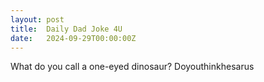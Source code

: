 ```yaml
---
layout: post
title:  Daily Dad Joke 4U
date:   2024-09-29T00:00:00Z
---
```

What do you call a one-eyed dinosaur? Doyouthinkhesarus
